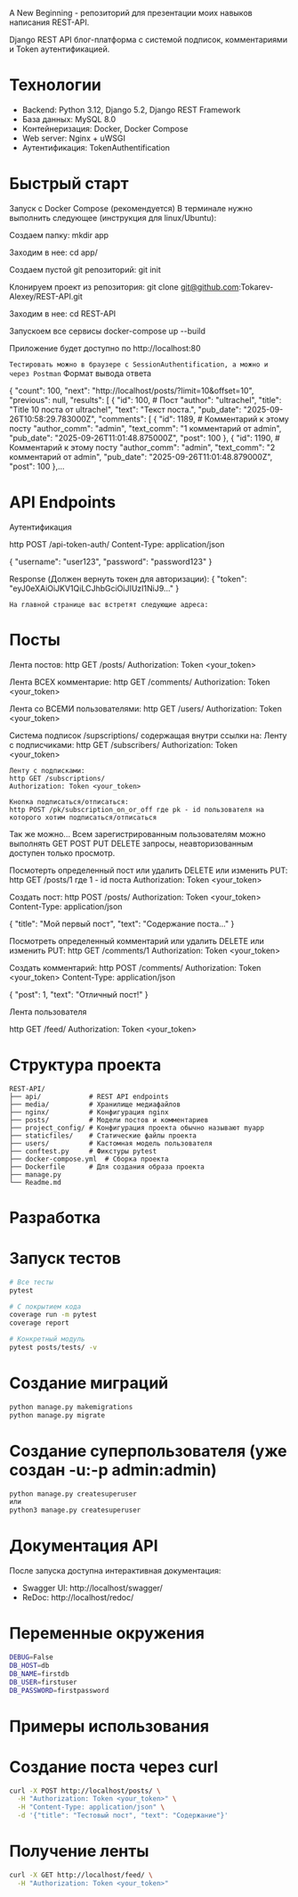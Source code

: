 A New Beginning - репозиторий для презентации моих навыков написания REST-API.

Django REST API блог-платформа с системой подписок, комментариями и Token аутентификацией.

# Технологии

- Backend: Python 3.12, Django 5.2, Django REST Framework
- База данных: MySQL 8.0
- Контейнеризация: Docker, Docker Compose
- Web server: Nginx + uWSGI
- Аутентификация: TokenAuthentification

# Быстрый старт

Запуск с Docker Compose (рекомендуется)
В терминале нужно выполнить следующее (инструкция для linux/Ubuntu):

Создаем папку:
mkdir app

Заходим в нее:
cd app/

Создаем пустой git репозиторий:
git init

Клонируем проект из репозитория:
git clone git@github.com:Tokarev-Alexey/REST-API.git

Заходим в нее:
cd REST-API

Запускоем все сервисы
docker-compose up --build

Приложение будет доступно по http://localhost:80

```Тестировать можно в браузере с SessionAuthentification, а можно и через Postman```
Формат вывода ответа

{
    "count": 100,
    "next": "http://localhost/posts/?limit=10&offset=10",
    "previous": null,
    "results": [
        {
            "id": 100,                                                  # Пост
            "author": "ultrachel",
            "title": "Title 10 поста от ultrachel",
            "text": "Текст поста.",
            "pub_date": "2025-09-26T10:58:29.783000Z",
            "comments": [
                {
                    "id": 1189,                                         # Комментарий к этому посту
                    "author_comm": "admin",
                    "text_comm": "1 комментарий от admin",
                    "pub_date": "2025-09-26T11:01:48.875000Z",
                    "post": 100
                },
                {
                    "id": 1190,                                         # Комментарий к этому посту
                    "author_comm": "admin",
                    "text_comm": "2 комментарий от admin",
                    "pub_date": "2025-09-26T11:01:48.879000Z",
                    "post": 100
                },...

# API Endpoints

 Аутентификация

http POST /api-token-auth/ 
Content-Type: application/json

{
  "username": "user123",
  "password": "password123"
}

Response (Должен вернуть токен для авторизации):
{
  "token": "eyJ0eXAiOiJKV1QiLCJhbGciOiJIUzI1NiJ9..."
}

```На главной странице вас встретят следующие адреса:```

# Посты

Лента постов:
http GET /posts/
Authorization: Token <your_token>

Лента ВСЕХ комментарие:
http GET /comments/
Authorization: Token <your_token>

Лента со ВСЕМИ пользователями:
http GET /users/
Authorization: Token <your_token>

Система подписок /supscriptions/ содержащая внутри ссылки на:
    Ленту с подписчиками:
    http GET /subscribers/
    Authorization: Token <your_token>

    Ленту с подписками:
    http GET /subscriptions/
    Authorization: Token <your_token>
    
    Кнопка подписаться/отписаться:
    http POST /pk/subscription_on_or_off где pk - id пользователя на которого хотим подписаться/отписаться

Так же можно...
Всем зарегистрированным пользователям можно выполнять GET POST PUT DELETE запросы, неавторизованным доступен только просмотр.

Посмотерть определенный пост или удалить DELETE или изменить PUT:
http GET /posts/1 где 1 - id поста
Authorization: Token <your_token>

Создать пост:
http POST /posts/
Authorization: Token <your_token>
Content-Type: application/json

{
  "title": "Мой первый пост",
  "text": "Содержание поста..."
}

Посмотреть определенный комментарий или удалить DELETE или изменить PUT:
http GET /comments/1
Authorization: Token <your_token>

Создать комментарий:
http POST /comments/
Authorization: Token <your_token>
Content-Type: application/json

{
  "post": 1,
  "text": "Отличный пост!"
}

 Лента пользователя

http GET /feed/
Authorization: Token <your_token>


# Структура проекта

```
REST-API/
├── api/            # REST API endpoints
├── media/          # Хранилище медиафайлов
├── nginx/          # Конфигурация nginx
├── posts/          # Модели постов и комментариев
├── project_config/ # Конфигурация проекта обычно называют myapp
├── staticfiles/    # Статические файлы проекта
├── users/          # Кастомная модель пользователя
├── conftest.py     # Фикстуры pytest
├── docker-compose.yml  # Сборка проекта
├── Dockerfile      # Для создания образа проекта
├── manage.py
└── Readme.md
```

# Разработка
# Запуск тестов

```bash
# Все тесты
pytest

# С покрытием кода
coverage run -m pytest
coverage report

# Конкретный модуль
pytest posts/tests/ -v
```

# Создание миграций

```bash
python manage.py makemigrations
python manage.py migrate
```

# Создание суперпользователя (уже создан -u:-p admin:admin)

```bash
python manage.py createsuperuser
или
python3 manage.py createsuperuser
```

# Документация API

После запуска доступна интерактивная документация:
- Swagger UI: http://localhost/swagger/
- ReDoc: http://localhost/redoc/

# Переменные окружения

```bash
DEBUG=False
DB_HOST=db
DB_NAME=firstdb
DB_USER=firstuser
DB_PASSWORD=firstpassword
```

# Примеры использования

# Создание поста через curl

```bash
curl -X POST http://localhost/posts/ \
  -H "Authorization: Token <your_token>" \
  -H "Content-Type: application/json" \
  -d '{"title": "Тестовый пост", "text": "Содержание"}'
```

# Получение ленты

```bash
curl -X GET http://localhost/feed/ \
  -H "Authorization: Token <your_token>"
```

